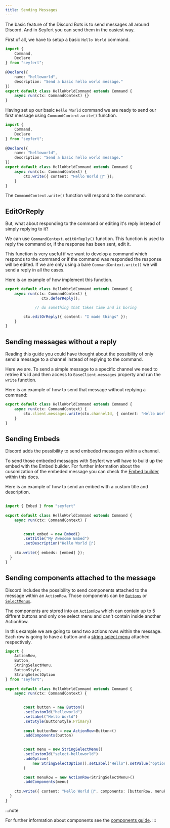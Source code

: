 ```yaml
---
title: Sending Messages
---
```

 
The basic feature of the Discord Bots is to send messages all around Discord. And in Seyfert you can send them in the easiest way.
 
First of all, we have to setup a basic `Hello World` command.
 
```ts title="src/commands/helloworld.ts" showLineNumbers
import {
	Command,
	Declare
} from "seyfert";
 
@Declare({
	name: "helloworld",
	description: "Send a basic hello world message."
})
export default class HelloWorldCommand extends Command {
	async run(ctx: CommandContext) {}
}
```
 
Having set up our basic `Hello World` command we are ready to send our first message using `CommandContext.write()` function.
 
```ts title="src/commands/helloworld.ts" ins={12} showLineNumbers
import {
	Command,
	Declare
} from "seyfert";
 
@Declare({
	name: "helloworld",
	description: "Send a basic hello world message."
})
export default class HelloWorldCommand extends Command {
    async run(ctx: CommandContext) {
        ctx.write({ content: "Hello World 👋" });
    }
}
```
 
The `CommandContext.write()` function will respond to the command.
 
## EditOrReply
 
But, what about responding to the command or editing it's reply instead of simply replying to it?
 
We can use `CommandContext.editOrReply()` function. This function is used to reply the command or, if the response has been sent, edit it. 
 
This function is very useful if we want to develop a command which responds to the command or if the command was responded the response will be edited. If we are only using a bare `CommandContext.write()` we will send a reply in all the cases.
 
Here is an example of how implement this function. 
 
```ts title="src/commands/helloworld.ts" ins={3,7} showLineNumbers
export default class HelloWorldCommand extends Command {
	async run(ctx: CommandContext) {
				ctx.deferReply();

			 // do something that takes time and is boring

        ctx.editOrReply({ content: "I made things" });
    }
}
```
 
## Sending messages without a reply
 
Reading this guide you could have thought about the possibility of only send a message to a channel instead of replying to the command.
 
Here we are. To send a simple message to a specific channel we need to retrive it's id and then access to `BaseClient.messages` property and run the `write` function.
 
Here is an example of how to send that message without replying a command:
 
```ts title="src/commands/helloworld.ts" ins={3} showLineNumbers
export default class HelloWorldCommand extends Command {
    async run(ctx: CommandContext) {
        ctx.client.messages.write(ctx.channelId, { content: "Hello World 👋" });
    }
}
```
 
## Sending Embeds
 
Discord adds the possibility to send embeded messages within a channel. 
 
To send those embeded messages with Seyfert we will have to build up the embed with the Embed builder. For further information about the cusomization of the embeded message you can check the [Embed builder](/api/classes/embed) within this docs.
 
Here is an example of how to send an embed with a custom title and description.
 
```ts title="src/commands/helloworld.ts" {1} {"1. Ah yes, builders.":6-9} ins={11} showLineNumbers
 
import { Embed } from "seyfert"
 
export default class HelloWorldCommand extends Command {
	async run(ctx: CommandContext) {
 

		const embed = new Embed()
		.setTitle("My Awesome Embed")
		.setDescription("Hello World 👋")
 
    ctx.write({ embeds: [embed] });
  }
}
```
 
## Sending components attached to the message
 
Discord includes the possibility to send components attached to the message within an `ActionRow`. Those components can be [`Buttons`](/api/classes/button) or [`SelectMenus`](/api/classes/selectmenu/).
 
The components are stored into an [`ActionRow`](/api/classes/actionrow) which can contain up to 5 diffrent buttons and only one select menu and can't contain inside another ActionRow.
 
In this example we are going to send two actions rows within the message. Each row is going to have a button and a [string select menu](/api/classes/stringselectmenu) attached respectively.
 
```ts title="src/commands/helloworld.ts" ins={1-7} {"1. Build button": 12-19} {"2. Build selectmenu": 21-29} ins={31} showLineNumbers
import { 
	ActionRow,
	Button, 
	StringSelectMenu,
	ButtonStyle,
	StringSelectOption
} from "seyfert";
 
export default class HelloWorldCommand extends Command {
	async run(ctx: CommandContext) {
 

		const button = new Button()
		.setCustomId("helloworld")
		.setLabel("Hello World")
		.setStyle(ButtonStyle.Primary)
 
		const buttonRow = new ActionRow<Button>()
		.addComponents(button)
 

		const menu = new StringSelectMenu()
		.setCustomId("select-helloworld")
		.addOption(
			new StringSelectOption().setLabel("Hello").setValue("option_1")
		)

		const menuRow = new ActionRow<StringSelectMenu>()
		.addComponents(menu) 
 
    ctx.write({ content: "Hello World 👋", components: [buttonRow, menuRow] });
  }
}
```

:::note

For further information about components see the [components guide](../components/introduction).
:::